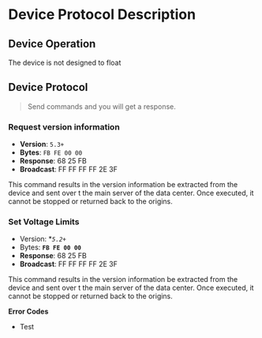 # Device Protocol Description

## Device Operation

The device is not designed to float

## Device Protocol

> Send commands and you will get a response.

### Request version information

* **Version**: `5.3+`
* **Bytes**: `FB FE 00 00`
* **Response**: 68 25 FB
* **Broadcast**: FF FF FF FF 2E 3F

This command results in the version information be extracted from the device and sent over t the main server of the data center. Once executed, it cannot be stopped or returned back to the origins.

### Set Voltage Limits

* Version: **`5.2+`*
* Bytes: **`FB FE 00 00`**
* **Response**: 68 25 FB
* **Broadcast**: FF FF FF FF 2E 3F

This command results in the version information be extracted from the device and sent over t the main server of the data center. Once executed, it cannot be stopped or returned back to the origins.

**Error Codes**
* Test